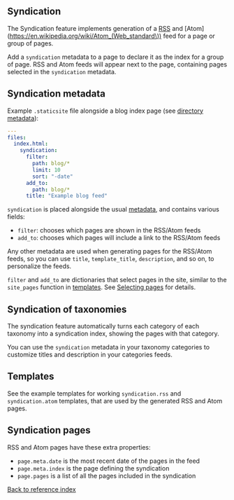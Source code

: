 ## Syndication

The Syndication feature implements generation of a [RSS](https://en.wikipedia.org/wiki/RSS)
and [Atom](https://en.wikipedia.org/wiki/Atom_(Web_standard\)) feed for a page
or group of pages.

Add a `syndication` metadata to a page to declare it as the index for a group
of page. RSS and Atom feeds will appear next to the page, containing pages
selected in the `syndication` metadata.

## Syndication metadata

Example `.staticsite` file alongside a blog index page (see [directory
metadata](contents.md)):

```yaml
---
files:
  index.html:
    syndication:
      filter:
        path: blog/*
        limit: 10
        sort: "-date"
      add_to:
        path: blog/*
      title: "Example blog feed"
```

`syndication` is placed alongside the usual [metadata](metadata.md),
and contains various fields:

* `filter`: chooses which pages are shown in the RSS/Atom feeds
* `add_to`: chooses which pages will include a link to the RSS/Atom feeds

Any other metadata are used when generating pages for the RSS/Atom feeds, so
you can use `title`, `template_title`, `description`, and so on, to personalize
the feeds.

`filter` and `add_to` are dictionaries that select pages in the site, similar
to the `site_pages` function in [templates](templates.md). See
[Selecting pages](page-filter.md) for details.


## Syndication of taxonomies

The syndication feature automatically turns each category of each taxonomy into
a syndication index, showing the pages with that category.

You can use the `syndication` metadata in your taxonomy categories to customize
titles and description in your categories feeds.


## Templates

See the example templates for working `syndication.rss` and `syndication.atom`
templates, that are used by the generated RSS and Atom pages.


## Syndication pages

RSS and Atom pages have these extra properties:

* `page.meta.date` is the most recent date of the pages in the feed
* `page.meta.index` is the page defining the syndication
* `page.pages` is a list of all the pages included in the syndication


[Back to reference index](reference.md)
